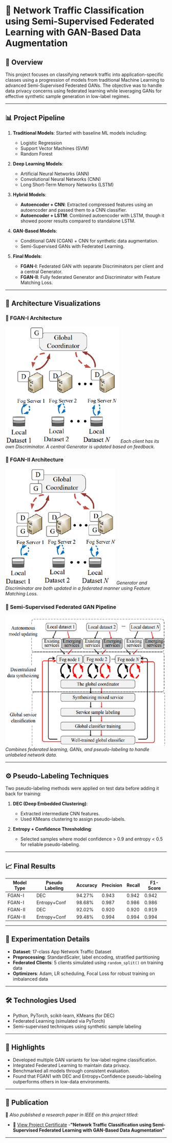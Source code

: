 
# 📡 Network Traffic Classification using Semi-Supervised Federated Learning with GAN-Based Data Augmentation

## 🧠 Overview

This project focuses on classifying network traffic into application-specific classes using a progression of models from traditional Machine Learning to advanced Semi-Supervised Federated GANs. The objective was to handle data privacy concerns using federated learning while leveraging GANs for effective synthetic sample generation in low-label regimes.

---

## 📊 Project Pipeline

1. **Traditional Models**: Started with baseline ML models including:
   - Logistic Regression
   - Support Vector Machines (SVM)
   - Random Forest

2. **Deep Learning Models**:
   - Artificial Neural Networks (ANN)
   - Convolutional Neural Networks (CNN)
   - Long Short-Term Memory Networks (LSTM)

3. **Hybrid Models**:
   - **Autoencoder + CNN**: Extracted compressed features using an autoencoder and passed them to a CNN classifier.
   - **Autoencoder + LSTM**: Combined autoencoder with LSTM, though it showed poorer results compared to standalone LSTM.

4. **GAN-Based Models**:
   - Conditional GAN (CGAN) + CNN for synthetic data augmentation.
   - Semi-Supervised GANs with Federated Learning.

5. **Final Models**:
   - **FGAN-I**: Federated GAN with separate Discriminators per client and a central Generator.
   - **FGAN-II**: Fully federated Generator and Discriminator with Feature Matching Loss.

---

## 🧩 Architecture Visualizations

### 🔹 FGAN-I Architecture
![FGAN-I Architecture](./images/fgan1_architecture.png)
*Each client has its own Discriminator. A central Generator is updated based on feedback.*

### 🔹 FGAN-II Architecture
![FGAN-II Architecture](./images/fgan2_architecture.png)
*Generator and Discriminator are both updated in a federated manner using Feature Matching Loss.*

### 🔹 Semi-Supervised Federated GAN Pipeline
![Semi-Supervised Flow](./images/semi_supervised_flow.png)
*Combines federated learning, GANs, and pseudo-labeling to handle unlabeled network data.*

---

## ⚙️ Pseudo-Labeling Techniques

Two pseudo-labeling methods were applied on test data before adding it back for training:

1. **DEC (Deep Embedded Clustering)**: 
   - Extracted intermediate CNN features.
   - Used KMeans clustering to assign pseudo-labels.

2. **Entropy + Confidence Thresholding**: 
   - Selected samples where model confidence > 0.9 and entropy < 0.5 for reliable pseudo-labeling.

---

## 📈 Final Results

| Model Type     | Pseudo Labeling | Accuracy | Precision | Recall | F1-Score |
|----------------|------------------|----------|-----------|--------|----------|
| FGAN-I         | DEC              | 94.27%   | 0.943     | 0.942  | 0.942    |
| FGAN-I         | Entropy+Conf     | 98.68%   | 0.987     | 0.986  | 0.986    |
| FGAN-II        | DEC              | 92.02%   | 0.920     | 0.920  | 0.919    |
| FGAN-II        | Entropy+Conf     | 99.48%   | 0.994     | 0.994  | 0.994    |

---

## 🧪 Experimentation Details

- **Dataset**: 17-class App Network Traffic Dataset 
- **Preprocessing**: StandardScaler, label encoding, stratified partitioning
- **Federated Clients**: 5 clients simulated using `random_split()` on training data
- **Optimizers**: Adam, LR scheduling, Focal Loss for robust training on imbalanced data

---

## 🛠 Technologies Used

- Python, PyTorch, scikit-learn, KMeans (for DEC)
- Federated Learning (simulated via PyTorch)
- Semi-supervised techniques using synthetic sample labeling

---

## 📌 Highlights

- Developed multiple GAN variants for low-label regime classification.
- Integrated Federated Learning to maintain data privacy.
- Benchmarked all models through consistent evaluation.
- Found that FGAN1 with DEC and Entropy+Confidence pseudo-labeling outperforms others in low-data environments.

---

## 📄 Publication

📝 *Also published a research paper in IEEE on this project titled:*  
- 🏅 [View Project Certificate](./images/certificate.jpg)
-**"Network Traffic Classification using Semi-Supervised Federated Learning with GAN-Based Data Augmentation"**

---

